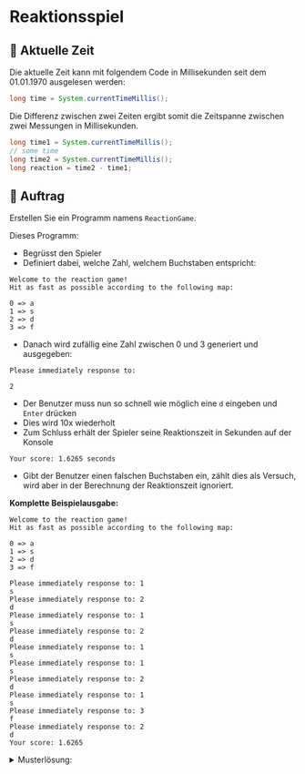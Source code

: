 # Reaktionsspiel

## :brain: Aktuelle Zeit

Die aktuelle Zeit kann mit folgendem Code in Millisekunden seit dem 01.01.1970
ausgelesen werden:

```java
long time = System.currentTimeMillis();
```

Die Differenz zwischen zwei Zeiten ergibt somit die Zeitspanne zwischen zwei
Messungen in Millisekunden.

```java
long time1 = System.currentTimeMillis();
// some time
long time2 = System.currentTimeMillis();
long reaction = time2 - time1;
```

## :pencil: Auftrag

Erstellen Sie ein Programm namens `ReactionGame`.

Dieses Programm:

- Begrüsst den Spieler
- Definiert dabei, welche Zahl, welchem Buchstaben entspricht:

```
Welcome to the reaction game!
Hit as fast as possible according to the following map:

0 => a
1 => s
2 => d
3 => f
```

- Danach wird zufällig eine Zahl zwischen 0 und 3 generiert und ausgegeben:

```
Please immediately response to:

2
```

- Der Benutzer muss nun so schnell wie möglich eine `d` eingeben und `Enter`
  drücken
- Dies wird 10x wiederholt
- Zum Schluss erhält der Spieler seine Reaktionszeit in Sekunden auf der Konsole

```
Your score: 1.6265 seconds
```

- Gibt der Benutzer einen falschen Buchstaben ein, zählt dies als Versuch, wird
  aber in der Berechnung der Reaktionszeit ignoriert.

**Komplette Beispielausgabe:**

```
Welcome to the reaction game!
Hit as fast as possible according to the following map:

0 => a
1 => s
2 => d
3 => f

Please immediately response to: 1
s
Please immediately response to: 2
d
Please immediately response to: 1
s
Please immediately response to: 2
d
Please immediately response to: 1
s
Please immediately response to: 1
s
Please immediately response to: 2
d
Please immediately response to: 1
s
Please immediately response to: 3
f
Please immediately response to: 2
d
Your score: 1.6265
```

<details><summary>Musterlösung:</summary>

```java title="ReactionGame.java"
import mytools.StdInput;

public class ReactionGame {

	/*
	 *	objective: have users type as fast as possible a for 0,
	 *	b for 1, c for 2 and d for 3. If user hit the correct
	 *	keyboard button, increment correctHits, and reactionTimeSum.
	 *	At the end divide reactionTimeSum by correctHits to calculate
	 *	the users reaction rate.
	 *
	 * 	datatypes: stimulus as int, reaction as char/String
	 * 				correctHits as int, reactionTimeSum as double
	 *
	 * 	control structures: do while, if
	 */
	public static void main(String[] args) {
		int times = 10;
		int correctHits = 0;
		double reactionTimeSum = 0;
		double reactionRate = 0;

		System.out.println("Welcome to the reaction game!");
		System.out.println("Hit as fast as possible according to the following map:\n");
		System.out.println("0 => a");
		System.out.println("1 => s");
		System.out.println("2 => d");
		System.out.println("3 => f\n");

		do {
			int stimulus = (int) (Math.random() * 3 + 1); // random number 0 - 3
			System.out.println("Please immediately response to: " + stimulus);

			long startTime = System.currentTimeMillis();
			char reaction = StdInput.readChar();
			long endTime = System.currentTimeMillis();

			if ((stimulus == 0 && reaction == 'a') ||
					(stimulus == 1 && reaction == 's') ||
					(stimulus == 2 && reaction == 'd') ||
					(stimulus == 3 && reaction == 'f')) {
				reactionTimeSum = reactionTimeSum + (endTime - startTime);
				correctHits++;
			}

			times--;
		} while (times > 0);

		System.out.print("Your score: ");

		reactionRate = reactionTimeSum / correctHits / 1000;

		System.out.println("" + reactionRate);
	}
}
```

</details>
